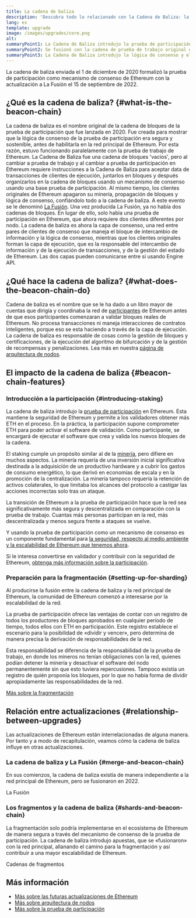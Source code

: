 ```yaml
---
title: La cadena de baliza
description: 'Descubra todo lo relacionado con la Cadena de Baliza: la actualización que introdujo la prueba de participación en Ethereum.'
lang: es
template: upgrade
image: /images/upgrades/core.png
alt:
summaryPoint1: La Cadena de Baliza introdujo la prueba de participación en el ecosistema de Ethereum.
summaryPoint2: Se fusionó con la cadena de prueba de trabajo original de Ethereum en septiembre de 2022.
summaryPoint3: La Cadena de Baliza introdujo la lógica de consenso y el protocolo de gossiping de bloques que ahora asegura Ethereum.
---
```


<UpgradeStatus isShipped dateKey="page-upgrades:page-upgrades-beacon-date">
  La cadena de baliza enviada el 1 de diciembre de 2020 formalizó la prueba de participación como mecanismo de consenso de Ethereum con la actualización a La Fusión el 15 de septiembre de 2022.
</UpgradeStatus>

## ¿Qué es la cadena de baliza? {#what-is-the-beacon-chain}

La cadena de baliza es el nombre original de la cadena de bloques de la prueba de participación que fue lanzada en 2020. Fue creada para mostrar que la lógica de consenso de la prueba de participación era segura y sostenible, antes de habilitarla en la red principal de Ethereum. Por esta razón, estuvo funcionando paralelamente con la prueba de trabajo de Ethereum. La Cadena de Baliza fue una cadena de bloques 'vacios', pero al cambiar a prueba de trabajo y al cambiar a prueba de participación en Ethereum requiere instrucciones a la Cadena de Baliza para aceptar data de transacciones de clientes de ejecución, juntarlos en bloques y después organizarlos en la cadena de bloques usando un mecanismo de consenso usando una base prueba de participación. Al mismo tiempo, los clientes originales de Ethereum apagaron su minería, propagación de bloques y lógica de consenso, confiándolo todo a la cadena de baliza. A este evento se le denominó [La Fusión](/roadmap/merge/). Una vez producida La Fusión, ya no había dos cadenas de bloques. En lugar de ello, solo había una prueba de participación en Ethereum, que ahora requiere dos clientes diferentes por nodo. La cadena de baliza es ahora la capa de consenso, una red entre pares de clientes de consenso que maneja el bloque de intercambio de información y la lógica de consenso, mientras que los clientes originales forman la capa de ejecución, que es la responsable del intercambio de información y de la ejecución de transacciones, y de la gestión del estado de Ethereum. Las dos capas pueden comunicarse entre sí usando Engine API.

## ¿Qué hace la cadena de baliza? {#what-does-the-beacon-chain-do}

Cadena de baliza es el nombre que se le ha dado a un libro mayor de cuentas que dirigía y coordinaba la red de [participantes](/staking/) de Ethereum antes de que esos participantes comenzaran a validar bloques reales de Ethereum. No procesa transacciones ni maneja interacciones de contratos inteligentes, porque eso se esta haciendo a través de la capa de ejecución. La cadena de baliza es responsable de cosas como la gestión de bloques y certificaciones, de la ejecución del algoritmo de bifurcación y de la gestión de recompensas y penalizaciones. Lea más en nuestra [página de arquitectura de nodos](/developers/docs/nodes-and-clients/node-architecture/#node-comparison).

## El impacto de la cadena de baliza {#beacon-chain-features}

### Introducción a la participación {#introducing-staking}

La cadena de baliza introdujo la [prueba de participación](/developers/docs/consensus-mechanisms/pos/) en Ethereum. Esta mantiene la seguridad de Ethereum y permite a los validadores obtener más ETH en el proceso. En la práctica, la participación supone comprometer ETH para poder activar el software de validación. Como participante, se encargará de ejecutar el software que crea y valida los nuevos bloques de la cadena.

El staking cumple un propósito similar al de la [minería](/developers/docs/consensus-mechanisms/pow/mining/), pero difiere en muchos aspectos. La minería requería de una inversión inicial significativa destinada a la adquisición de un productivo hardware y a cubrir los gastos de consumo energético, lo que derivó en economías de escala y en la promoción de la centralización. La minería tampoco requería la retención de activos colaterales, lo que limitaba los alcances del protocolo a castigar las acciones incorrectas solo tras un ataque.

La transición de Ethereum a la prueba de participación hace que la red sea significativamente más segura y descentralizada en comparación con la prueba de trabajo. Cuantas más personas participan en la red, más descentralizada y menos segura frente a ataques se vuelve.

Y usando la prueba de participación como un mecanismo de consenso es un componente fundamental para [la seguridad, respecto al medio ambiente y la escalabilidad de Ethereum que tenemos ahora](/roadmap/vision/).

<InfoBanner emoji=":money_bag:">
  Si le interesa convertirse en validador y contribuir con la seguridad de Ethereum, <a href="/staking/"> obtenga más información sobre la participación</a>.
</InfoBanner>

### Preparación para la fragmentación {#setting-up-for-sharding}

Al producirse la fusión entre la cadena de baliza y la red principal de Ethereum, la comunidad de Ethereum comenzó a interesarse por la escalabilidad de la red.

La prueba de participación ofrece las ventajas de contar con un registro de todos los productores de bloques aprobados en cualquier período de tiempo, todos ellos con ETH en participación. Este registro establece el escenario para la posibilidad de «dividir y vencer», pero determina de manera precisa la derivación de responsabilidades de la red.

Esta responsabilidad se diferencia de la responsabilidad de la prueba de trabajo, en donde los mineros no tenían obligaciones con la red, quienes podían detener la minería y desactivar el software del nodo permanentemente sin que esto tuviera repercusiones. Tampoco existía un registro de quién proponía los bloques, por lo que no había forma de dividir apropiadamente las responsabilidades de la red.

[Más sobre la fragmentación](/roadmap/danksharding/)

## Relación entre actualizaciones {#relationship-between-upgrades}

Las actualizaciones de Ethereum están interrelacionadas de alguna manera. Por tanto y a modo de recapitulación, veamos cómo la cadena de baliza influye en otras actualizaciones.

### La cadena de baliza y La Fusión {#merge-and-beacon-chain}

En sus comienzos, la cadena de baliza existía de manera independiente a la red principal de Ethereum, pero se fusionaron en 2022.

<ButtonLink href="/roadmap/merge/">
  La Fusión
</ButtonLink>

### Los fragmentos y la cadena de baliza {#shards-and-beacon-chain}

La fragmentación solo podría implementarse en el ecosistema de Ethereum de manera segura a través del mecanismo de consenso de la prueba de participación. La cadena de baliza introdujo apuestas, que se «fusionaron» con la red principal, allanando el camino para la fragmentación y así contribuir a una mayor escalabilidad de Ethereum.

<ButtonLink href="/roadmap/danksharding/">
  Cadenas de fragmentos
</ButtonLink>

## Más información

- [Más sobre las futuras actualizaciones de Ethereum ](/roadmap/vision)
- [Más sobre arquitectura de nodos](/developers/docs/nodes-and-clients/node-architecture)
- [Más sobre la prueba de participación ](/developers/docs/consensus-mechanisms/pos)
